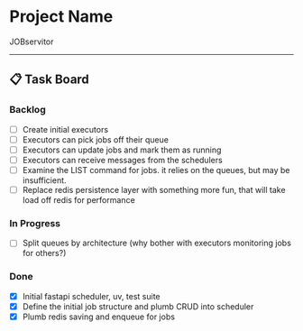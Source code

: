 # Project Name

JOBservitor

---

## 📋 Task Board

### Backlog

- [ ] Create initial executors
- [ ] Executors can pick jobs off their queue
- [ ] Executors can update jobs and mark them as running
- [ ] Executors can receive messages from the schedulers
- [ ] Examine the LIST command for jobs. it relies on the queues, but may be insufficient.
- [ ] Replace redis persistence layer with something more fun, that will take load off redis for performance

### In Progress

- [ ] Split queues by architecture (why bother with executors monitoring jobs for others?)

### Done

- [x] Initial fastapi scheduler, uv, test suite
- [x] Define the initial job structure and plumb CRUD into scheduler
- [x] Plumb redis saving and enqueue for jobs

